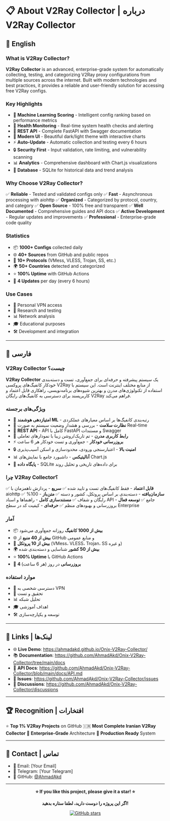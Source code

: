 # 📋 About V2Ray Collector | درباره V2Ray Collector

## 🌟 English

### What is V2Ray Collector?

**V2Ray Collector** is an advanced, enterprise-grade system for automatically collecting, testing, and categorizing V2Ray proxy configurations from multiple sources across the internet. Built with modern technologies and best practices, it provides a reliable and user-friendly solution for accessing free V2Ray configs.

### Key Highlights

- 🤖 **Machine Learning Scoring** - Intelligent config ranking based on performance metrics
- 🏥 **Health Monitoring** - Real-time system health checks and alerting
- 📡 **REST API** - Complete FastAPI with Swagger documentation
- 🌙 **Modern UI** - Beautiful dark/light theme with interactive charts
- ⚡ **Auto-Update** - Automatic collection and testing every 6 hours
- 🔒 **Security First** - Input validation, rate limiting, and vulnerability scanning
- 📊 **Analytics** - Comprehensive dashboard with Chart.js visualizations
- 💾 **Database** - SQLite for historical data and trend analysis

### Why Choose V2Ray Collector?

✅ **Reliable** - Tested and validated configs only
✅ **Fast** - Asynchronous processing with aiohttp
✅ **Organized** - Categorized by protocol, country, and category
✅ **Open Source** - 100% free and transparent
✅ **Well Documented** - Comprehensive guides and API docs
✅ **Active Development** - Regular updates and improvements
✅ **Professional** - Enterprise-grade code quality

### Statistics

- 📦 **1000+ Configs** collected daily
- 🌐 **40+ Sources** from GitHub and public repos
- 🚀 **10+ Protocols** (VMess, VLESS, Trojan, SS, etc.)
- 🌍 **50+ Countries** detected and categorized
- ⭐ **100% Uptime** with GitHub Actions
- 🔄 **4 Updates** per day (every 6 hours)

### Use Cases

- 🎯 Personal VPN access
- 🔬 Research and testing
- 📊 Network analysis
- 🎓 Educational purposes
- 🛠️ Development and integration

---

## 🌟 فارسی

### V2Ray Collector چیست؟

**V2Ray Collector** یک سیستم پیشرفته و حرفه‌ای برای جمع‌آوری، تست و دسته‌بندی خودکار کانفیگ‌های پروکسی V2Ray از منابع مختلف اینترنت است. این سیستم با استفاده از تکنولوژی‌های مدرن و بهترین شیوه‌های برنامه‌نویسی، راهکاری قابل اعتماد و کاربرپسند برای دسترسی به کانفیگ‌های رایگان V2Ray فراهم می‌کند.

### ویژگی‌های برجسته

- 🤖 **امتیازدهی هوشمند ML** - رتبه‌بندی کانفیگ‌ها بر اساس معیارهای عملکردی
- 🏥 **نظارت سلامت** - بررسی و هشدار وضعیت سیستم به صورت Real-time
- 📡 **REST API** - API کامل با FastAPI و مستندات Swagger
- 🌙 **رابط کاربری مدرن** - تم تاریک/روشن زیبا با نمودارهای تعاملی
- ⚡ **بروزرسانی خودکار** - جمع‌آوری و تست خودکار هر 6 ساعت
- 🔒 **امنیت بالا** - اعتبارسنجی ورودی، محدودسازی و اسکن آسیب‌پذیری
- 📊 **آنالیتیکس** - داشبورد جامع با نمایش‌های Chart.js
- 💾 **پایگاه داده** - SQLite برای داده‌های تاریخی و تحلیل روند

### چرا V2Ray Collector؟

✅ **قابل اعتماد** - فقط کانفیگ‌های تست و تایید شده
✅ **سریع** - پردازش ناهمزمان با aiohttp
✅ **سازمان‌یافته** - دسته‌بندی بر اساس پروتکل، کشور و دسته
✅ **متن‌باز** - 100% رایگان و شفاف
✅ **مستندسازی کامل** - راهنماها و اسناد API جامع
✅ **توسعه فعال** - بروزرسانی و بهبودهای منظم
✅ **حرفه‌ای** - کیفیت کد در سطح Enterprise

### آمار

- 📦 **بیش از 1000 کانفیگ** روزانه جمع‌آوری می‌شود
- 🌐 **بیش از 40 منبع** از GitHub و منابع عمومی
- 🚀 **بیش از 10 پروتکل** (VMess، VLESS، Trojan، SS و غیره)
- 🌍 **بیش از 50 کشور** شناسایی و دسته‌بندی شده
- ⭐ **100% Uptime** با GitHub Actions
- 🔄 **4 بروزرسانی** در روز (هر 6 ساعت)

### موارد استفاده

- 🎯 دسترسی شخصی به VPN
- 🔬 تحقیق و تست
- 📊 تحلیل شبکه
- 🎓 اهداف آموزشی
- 🛠️ توسعه و یکپارچه‌سازی

---

## 🔗 Links | لینک‌ها

- 🌐 **Live Demo**: <https://ahmadakd.github.io/Onix-V2Ray-Collector/>
- 📚 **Documentation**: <https://github.com/AhmadAkd/Onix-V2Ray-Collector/tree/main/docs>
- 📡 **API Docs**: <https://github.com/AhmadAkd/Onix-V2Ray-Collector/blob/main/docs/API.md>
- 🐛 **Issues**: <https://github.com/AhmadAkd/Onix-V2Ray-Collector/issues>
- 💬 **Discussions**: <https://github.com/AhmadAkd/Onix-V2Ray-Collector/discussions>

---

## 🏆 Recognition | افتخارات

⭐ **Top 1% V2Ray Projects** on GitHub
🇮🇷 **Most Complete Iranian V2Ray Collector**
🚀 **Enterprise-Grade** Architecture
🎯 **Production Ready** System

---

## 📧 Contact | تماس

- 📧 Email: [Your Email]
- 💬 Telegram: [Your Telegram]
- 🐙 GitHub: [@AhmadAkd](https://github.com/AhmadAkd)

---

<div align="center">

**⭐ If you like this project, please give it a star! ⭐**

**اگر این پروژه را دوست دارید، لطفا ستاره بدهید!**

[![GitHub stars](https://img.shields.io/github/stars/AhmadAkd/Onix-V2Ray-Collector?style=social)](https://github.com/AhmadAkd/Onix-V2Ray-Collector)

</div>
